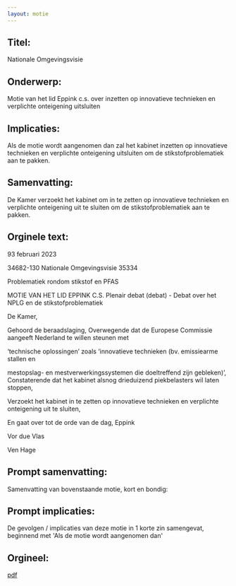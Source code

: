 ```yaml
---
layout: motie
---
```

## Titel:
Nationale Omgevingsvisie
## Onderwerp:
Motie van het lid Eppink c.s. over inzetten op innovatieve technieken en verplichte onteigening uitsluiten
## Implicaties:

Als de motie wordt aangenomen dan zal het kabinet inzetten op innovatieve technieken en verplichte onteigening uitsluiten om de stikstofproblematiek aan te pakken.
## Samenvatting:

De Kamer verzoekt het kabinet om in te zetten op innovatieve technieken en verplichte onteigening uit te sluiten om de stikstofproblematiek aan te pakken.
## Orginele text:


93 februari 2023

34682-130
Nationale Omgevingsvisie
35334

Problematiek rondom stikstof en PFAS

MOTIE VAN HET LID EPPINK C.S.
Plenair debat (debat) - Debat over het NPLG en de stikstofproblematiek

De Kamer,

Gehoord de beraadslaging,
Overwegende dat de Europese Commissie
aangeeft Nederland te willen steunen met

‘technische oplossingen’ zoals ‘innovatieve
technieken (bv. emissiearme stallen en

mestopslag- en mestverwerkingssystemen die
doeltreffend zijn gebleken)’,
Constaterende dat het kabinet alsnog drieduizend
piekbelasters wil laten stoppen,

Verzoekt het kabinet in te zetten op innovatieve
technieken en verplichte onteigening uit te
sluiten,

En gaat over tot de orde van de dag,
Eppink

Vor due Vlas

Ven Hage


## Prompt samenvatting:
Samenvatting van bovenstaande motie, kort en bondig:


## Prompt implicaties:
De gevolgen / implicaties van deze motie in 1 korte zin samengevat, beginnend met 'Als de motie wordt aangenomen dan' 

## Orgineel:
[pdf](https://gegevensmagazijn.tweedekamer.nl/OData/v4/2.0/Document(f2171f28-476a-405b-b89c-4ae6c04989c8)/resource)
